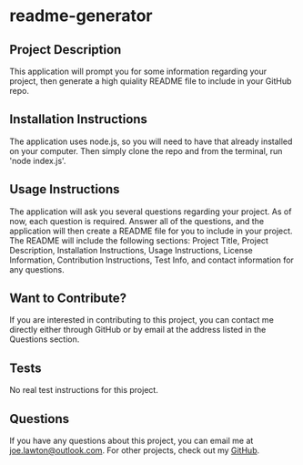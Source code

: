 
  # readme-generator

  ## Project Description
  This application will prompt you for some information regarding your project, then generate a high quiality README file to include in your GitHub repo.

  ## Installation Instructions
  The application uses node.js, so you will need to have that already installed on your computer. Then simply clone the repo and from the terminal, run 'node index.js'.

  ## Usage Instructions
  The application will ask you several questions regarding your project. As of now, each question is required. Answer all of the questions, and the application will then create a README file for you to include in your project. The README will include the following sections: Project Title, Project Description, Installation Instructions, Usage Instructions, License Information, Contribution Instructions, Test Info, and contact information for any questions.

  ## Want to Contribute?
  If you are interested in contributing to this project, you can contact me directly either through GitHub or by email at the address listed in the Questions section.

  ## Tests
  No real  test instructions for this project.

  ## Questions
  If you have any questions about this project, you can email me at joe.lawton@outlook.com.
  For other projects, check out my [GitHub](https://github.com/jdlawton).

